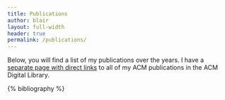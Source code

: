 ```yaml
---
title: Publications
author: blair
layout: full-width
header: true
permalink: /publications/
---
```


Below, you will find a list of my publications over the years. I have a [separate page with direct links](/acmpubs/) to all of my ACM publications in the ACM Digital Library.

{% bibliography %}